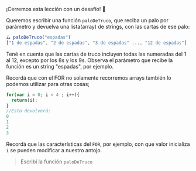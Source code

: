 ¡Cerremos esta lección con un desafío! :muscle:

Queremos escribir una función `paloDeTruco`, que reciba un palo por parámetro y devuelva una lista(array) de strings, con las cartas de ese palo:

```javascript
ム paloDeTruco("espadas")
["1 de espadas", "2 de espadas", "3 de espadas" ..., "12 de espadas"]
```
Tené en cuenta que las cartas de truco incluyen todas las numeradas del 1 al 12, excepto por los 8s y los 9s.
Observa el parámetro que recibe la función es un string "espadas", por ejemplo.

Recordá que con el FOR no solamente recorremos arrays también lo podemos utilizar para otras cosas;

```javascript
for(var i = 0; i < 4 ; i++){
  return(i);
}
//Esto devolverá:
0
1
2
3
```

Recordá que las características del `FOR`, por ejemplo, con que valor inicializa `i` se pueden modificar a nuestro antojo.





> Escribí la función `paloDeTruco`



